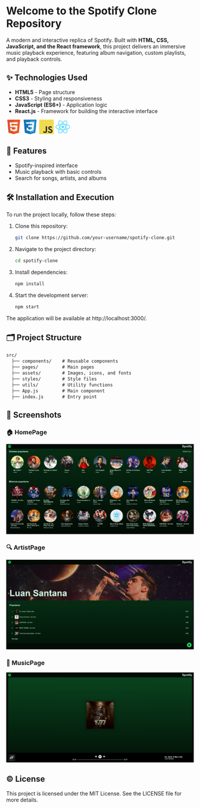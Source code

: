 # Welcome to the **Spotify Clone** Repository  
A modern and interactive replica of Spotify. Built with **HTML, CSS, JavaScript, and the React framework**, this project delivers an immersive music playback experience, featuring album navigation, custom playlists, and playback controls.  

## ✨ Technologies Used  
- **HTML5** - Page structure  
- **CSS3** - Styling and responsiveness  
- **JavaScript (ES6+)** - Application logic  
- **React.js** - Framework for building the interactive interface  

<img src="https://raw.githubusercontent.com/devicons/devicon/master/icons/html5/html5-original.svg" alt="HTML5" width="40" height="40"/> <img src="https://raw.githubusercontent.com/devicons/devicon/master/icons/css3/css3-original.svg" alt="CSS3" width="40" height="40"/> <img src="https://raw.githubusercontent.com/devicons/devicon/master/icons/javascript/javascript-original.svg" alt="JavaScript" width="40" height="40"/> <img src="https://raw.githubusercontent.com/devicons/devicon/master/icons/react/react-original.svg" alt="React" width="40" height="40"/>  

## 🔧 Features  
- Spotify-inspired interface  
- Music playback with basic controls  
- Search for songs, artists, and albums  

## 🛠 Installation and Execution  
To run the project locally, follow these steps:  

1. Clone this repository:  

   ```sh
   git clone https://github.com/your-username/spotify-clone.git
   ```

2. Navigate to the project directory:  

   ```sh
   cd spotify-clone
   ```

3. Install dependencies:  

   ```sh
   npm install
   ```

4. Start the development server:  

   ```sh
   npm start
   ```

The application will be available at http://localhost:3000/.  

## 🗂️ Project Structure  
```
src/
  ├── components/    # Reusable components
  ├── pages/         # Main pages
  ├── assets/        # Images, icons, and fonts
  ├── styles/        # Style files
  ├── utils/         # Utility functions
  ├── App.js         # Main component
  ├── index.js       # Entry point
```

## 📸 Screenshots  
### 🏠 HomePage  
<img src="/photos/HomePage.png" alt="Homepage" width="600"/>  

### 🔍 ArtistPage  
<img src="/photos/ArtistPage.png" alt="Search Page" width="600"/>  

### 🎵 MusicPage  
<img src="/photos/MusicPage.png" alt="Search Page" width="600"/>  

## © License  
This project is licensed under the MIT License. See the LICENSE file for more details.
